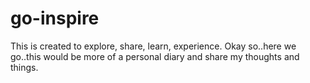 # go-inspire
This is created to explore, share, learn, experience.
Okay so..here we go..this would be more of a personal diary and share my thoughts and things.
